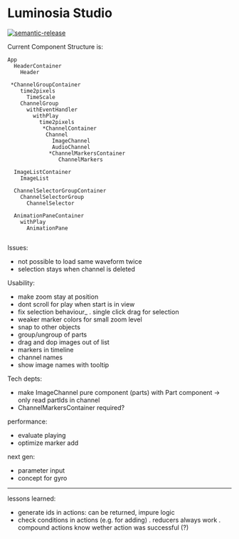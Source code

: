 # Luminosia Studio

[![semantic-release](https://img.shields.io/badge/%20%20%F0%9F%93%A6%F0%9F%9A%80-semantic--release-e10079.svg)](https://github.com/semantic-release/semantic-release)


Current Component Structure is:

```
App
  HeaderContainer
    Header

 *ChannelGroupContainer
    time2pixels
      TimeScale
    ChannelGroup
      withEventHandler
        withPlay
          time2pixels
           *ChannelContainer
            Channel
              ImageChannel
              AudioChannel
             *ChannelMarkersContainer
                ChannelMarkers

  ImageListContainer
    ImageList

  ChannelSelectorGroupContainer
    ChannelSelectorGroup
      ChannelSelector
    
  AnimationPaneContainer
    withPlay
      AnimationPane
      

```

Issues:
- not possible to load same waveform twice
- selection stays when channel is deleted

Usability:
- make zoom stay at position
- dont scroll for play when start is in view
- fix selection behaviour_
  . single click drag for selection
- weaker marker colors for small zoom level
- snap to other objects
- group/ungroup of parts
- drag and dop images out of list
- markers in timeline
- channel names
- show image names with tooltip

Tech depts:
- make ImageChannel pure component (parts) with Part component
  -> only read partIds in channel
- ChannelMarkersContainer required?

performance:
- evaluate playing
- optimize marker add

next gen:
- parameter input
- concept for gyro

---


lessons learned:
- generate ids in actions: can be returned, impure logic
- check conditions in actions (e.g. for adding)
    . reducers always work
    . compound actions know wether action was successful (?)